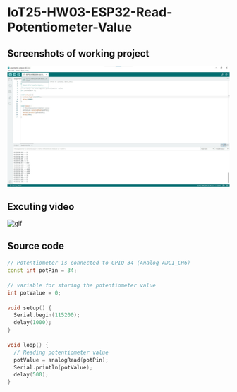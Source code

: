 # IoT25-HW03-ESP32-Read-Potentiometer-Value

## Screenshots of working project
![screenshot](./assignment3_screenshot.jpg)

## Excuting video
![gif](./assignment3_gif.gif)


## Source code
```cpp
// Potentiometer is connected to GPIO 34 (Analog ADC1_CH6) 
const int potPin = 34;

// variable for storing the potentiometer value
int potValue = 0;

void setup() {
  Serial.begin(115200);
  delay(1000);
}

void loop() {
  // Reading potentiometer value
  potValue = analogRead(potPin);
  Serial.println(potValue);
  delay(500);
}

